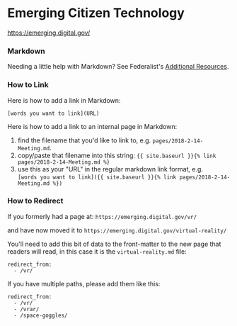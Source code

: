 # Emerging Citizen Technology

https://emerging.digital.gov/

### Markdown

Needing a little help with Markdown?
See Federalist's [Additional Resources](https://federalist.18f.gov/documentation/resources/).


### How to Link

Here is how to add a link in Markdown:

`[words you want to link](URL)`

Here is how to add a link to an internal page in Markdown:
1. find the filename that you'd like to link to, e.g. `pages/2018-2-14-Meeting.md`.
2. copy/paste that filename into this string: `{{ site.baseurl }}{% link pages/2018-2-14-Meeting.md %}`
3. use this as your "URL" in the regular markdown link format, e.g. <br>`[words you want to link]({{ site.baseurl }}{% link pages/2018-2-14-Meeting.md %})`


### How to Redirect

If you formerly had a page at: `https://emerging.digital.gov/vr/`

and have now moved it to
`https://emerging.digital.gov/virtual-reality/`

You'll need to add this bit of data to the front-matter to the new page that readers will read, in this case it is the `virtual-reality.md` file:

```
redirect_from:
  - /vr/
```

If you have multiple paths, please add them like this:

```
redirect_from:
  - /vr/
  - /vrar/
  - /space-goggles/
```

